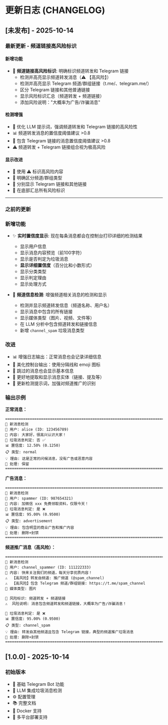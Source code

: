 # 更新日志 (CHANGELOG)

## [未发布] - 2025-10-14

### 最新更新 - 频道链接高风险标识

#### 新增功能
- 🚨 **频道链接高风险标识**: 明确标识频道转发和 Telegram 链接
  - 检测并高亮显示频道转发消息（⚠️ 【高风险】）
  - 检测并高亮显示 Telegram 频道/群组链接（t.me/、telegram.me/）
  - 区分 Telegram 链接和其他普通链接
  - 显示风险标识汇总（频道转发 + 频道链接）
  - 添加风险说明："大概率为广告/诈骗消息"

#### 检测增强
- 🎯 优化 LLM 提示词，强调频道转发和 Telegram 链接的高风险性
- 📊 频道转发消息的置信度阈值建议 >0.8
- 🔗 包含 Telegram 链接的消息置信度阈值建议 >0.8
- ⚠️ 频道转发 + Telegram 链接组合视为极高风险

#### 显示改进
- 🎨 使用 ⚠️ 标识高风险内容
- 📢 明确区分频道/群组类型
- 🔗 分别显示 Telegram 链接和其他链接
- 🚨 在底部汇总所有风险标识

---

### 之前的更新

### 新增功能
- ✨ **实时置信度显示**: 现在每条消息都会在控制台打印详细的检测结果
  - 显示用户信息
  - 显示消息内容预览（前100字符）
  - 显示是否判定为垃圾消息
  - **显示详细置信度**（百分比和小数形式）
  - 显示分类类型
  - 显示判定理由
  - 显示处理方式

- 📢 **频道信息检测**: 增强频道相关消息的检测和显示
  - 检测并显示频道转发信息（频道名称、用户名）
  - 显示消息中包含的所有链接
  - 显示媒体类型（图片、视频、文件等）
  - 在 LLM 分析中包含频道转发和链接信息
  - 新增 `channel_spam` 垃圾消息类型

### 改进
- 📊 增强日志输出：正常消息也会记录详细信息
- 🎨 美化控制台输出：使用分隔线和 emoji 图标
- 📝 跳过的消息也会显示基本信息
- 🔗 更好地提取和显示消息实体（链接、提及等）
- 🎯 更新检测提示词，加强对频道推广的识别

### 输出示例

**正常消息：**
```
================================================================================
📨 新消息检测
👤 用户: alice (ID: 123456789)
💬 内容: 大家好，很高兴认识大家！
🎯 垃圾消息判定: 否 ✅
📊 置信度: 12.50% (0.1250)
📋 类型: normal
💡 理由: 这是正常的问候消息，没有广告或恶意内容
🔧 处理: 保留
================================================================================
```

**广告消息：**
```
================================================================================
📨 新消息检测
👤 用户: spammer (ID: 987654321)
💬 内容: 加微信 xxx 免费领取资料，仅限今天！
🎯 垃圾消息判定: 是 ❌
📊 置信度: 95.00% (0.9500)
📋 类型: advertisement
💡 理由: 包含明显的商业广告和推广内容
🔧 处理: 删除+封禁
================================================================================
```

**频道推广消息（高风险）：**
```
================================================================================
📨 新消息检测
👤 用户: channel_spammer (ID: 111222333)
💬 内容: 快来关注我们的频道，每天分享优质内容！
⚠️  【高风险】转发自频道: 推广频道 (@spam_channel)
⚠️  【高风险】包含 Telegram 频道/群组链接: https://t.me/spam_channel
📎 媒体类型: 图片

🚨 风险标识: 频道转发 + 频道链接
⚠️  风险说明: 消息包含频道转发和频道链接，大概率为广告/诈骗消息！

🎯 垃圾消息判定: 是 ❌
📊 置信度: 95.00% (0.9500)
📋 类型: channel_spam
💡 理由: 转发自其他频道且包含 Telegram 链接，典型的频道推广垃圾消息
🔧 处理: 删除+封禁
================================================================================
```

## [1.0.0] - 2025-10-14

### 初始版本
- 🤖 基础 Telegram Bot 功能
- 🧠 LLM 集成垃圾消息检测
- ⚙️ 配置管理
- 📚 完整文档
- 🐳 Docker 支持
- 🚀 多平台部署支持
